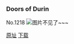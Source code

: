 ### Doors of Durin
No.1218
![图片不见了~~~](https://imgs.xkcd.com/comics/doors_of_durin.png)

[原址](https://xkcd.com//1218) [下载](https://imgs.xkcd.com/comics/doors_of_durin.png)

